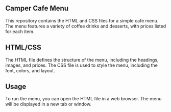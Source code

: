 Camper Cafe Menu
-------------------
This repository contains the HTML and CSS files for a simple cafe menu. The menu features a variety of coffee drinks and desserts, with prices listed for each item.

HTML/CSS
-----
The HTML file defines the structure of the menu, including the headings, images, and prices. The CSS file is used to style the menu, including the font, colors, and layout.

Usage
------
To run the menu, you can open the HTML file in a web browser. The menu will be displayed in a new tab or window.
